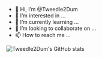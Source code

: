 - 👋 Hi, I’m @Tweedle2Dum
- 👀 I’m interested in ...
- 🌱 I’m currently learning ...
- 💞️ I’m looking to collaborate on ...
- 📫 How to reach me ...

<!---
Tweedle2Dum/Tweedle2Dum is a ✨ special ✨ repository because its `README.md` (this file) appears on your GitHub profile.
You can click the Preview link to take a look at your changes.
--->
![Tweedle2Dum's GitHub stats](https://github-readme-stats.vercel.app/api?username=Tweedle2Dum&count_private=true)
